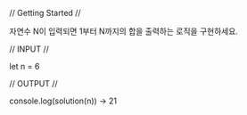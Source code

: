// Getting Started //

자연수 N이 입력되면 1부터 N까지의 합을 출력하는 로직을 구현하세요.

// INPUT //

let n = 6

// OUTPUT //

console.log(solution(n)) -> 21